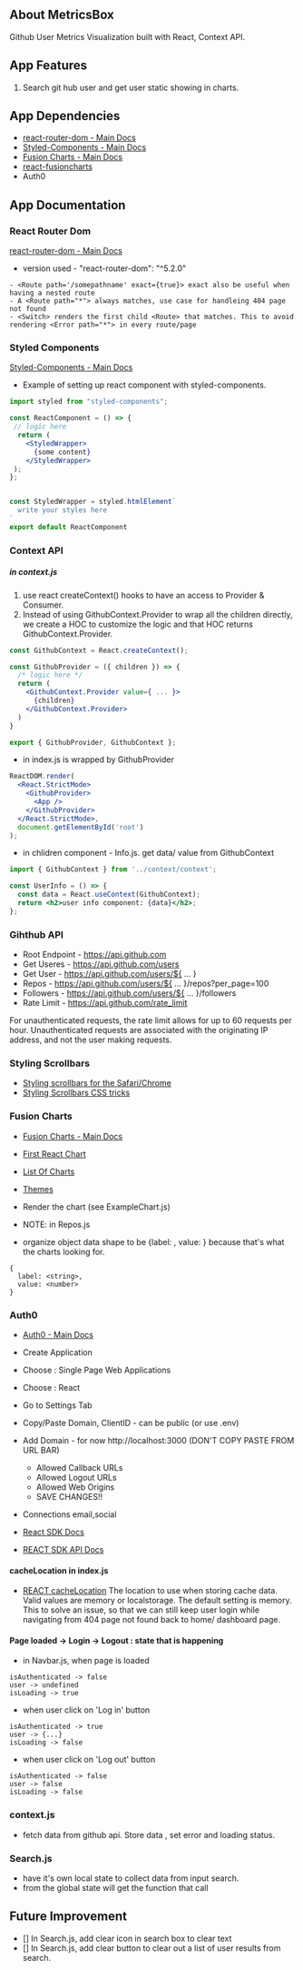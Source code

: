 ## About MetricsBox

Github User Metrics Visualization built with React, Context API.


## App Features
1. Search git hub user and get user static showing in charts.

## App Dependencies
- [react-router-dom - Main Docs](https://reactrouter.com/web/guides/quick-start)
- [Styled-Components - Main Docs](https://styled-components.com/)
- [Fusion Charts - Main Docs](https://www.fusioncharts.com/)
- [react-fusioncharts](https://www.fusioncharts.com/dev/getting-started/react/your-first-chart-using-react)
- Auth0

## App Documentation
### React Router Dom
[react-router-dom - Main Docs](https://reactrouter.com/web/guides/quick-start)
- version used - "react-router-dom": "^5.2.0"

```
- <Route path='/somepathname' exact={true}> exact also be useful when having a nested route
- A <Route path="*"> always matches, use case for handleing 404 page not found
- <Switch> renders the first child <Route> that matches. This to avoid rendering <Error path="*"> in every route/page
```

### Styled Components
[Styled-Components - Main Docs](https://styled-components.com/)
- Example of setting up react component with styled-components.

```jsx
import styled from "styled-components";

const ReactComponent = () => {
 // logic here
  return (
    <StyledWrapper>
      {some content}
    </StyledWrapper>
 );
};


const StyledWrapper = styled.htmlElement`
  write your styles here
`
export default ReactComponent
```

### Context API
##### in context.js
1. use react createContext() hooks to have an access to Provider & Consumer.
2. Instead of using GithubContext.Provider to wrap all the children directly, we create a HOC to customize the logic and that HOC returns GithubContext.Provider.
```jsx
const GithubContext = React.createContext();

const GithubProvider = ({ children }) => {
  /* logic here */
  return (
    <GithubContext.Provider value={ ... }>
      {children}
    </GithubContext.Provider>
  )
}

export { GithubProvider, GithubContext };
```
- in index.js is wrapped by GithubProvider
```jsx
ReactDOM.render(
  <React.StrictMode>
    <GithubProvider>
      <App />
    </GithubProvider>
  </React.StrictMode>,
  document.getElementById('root')
);
```
- in chlidren component - Info.js. get data/ value from GithubContext
```jsx
import { GithubContext } from '../context/context';

const UserInfo = () => {
  const data = React.useContext(GithubContext);
  return <h2>user info component: {data}</h2>;
};
```

### Gihthub API

- Root Endpoint - https://api.github.com
- Get Useres - https://api.github.com/users
- Get User - https://api.github.com/users/${ ... }
- Repos - https://api.github.com/users/${ ... }/repos?per_page=100
- Followers - https://api.github.com/users/${ ... }/followers
- Rate Limit - https://api.github.com/rate_limit

For unauthenticated requests, the rate limit allows for up to 60 requests per hour. Unauthenticated requests are associated with the originating IP address, and not the user making requests. 

### Styling Scrollbars
- [Styling scrollbars for the Safari/Chrome](https://css-tricks.com/almanac/properties/s/scrollbar/)
- [Styling Scrollbars CSS tricks](https://css-tricks.com/the-current-state-of-styling-scrollbars/)

### Fusion Charts

- [Fusion Charts - Main Docs](https://www.fusioncharts.com/)
- [First React Chart](https://www.fusioncharts.com/dev/getting-started/react/your-first-chart-using-react)
- [List Of Charts](https://www.fusioncharts.com/dev/chart-guide/list-of-charts)
- [Themes](https://www.fusioncharts.com/dev/themes/introduction-to-themes)

- Render the chart (see ExampleChart.js)
- NOTE: in Repos.js 
- organize object data shape to be {label: , value: } because that's what the charts looking for.
```
{
  label: <string>,
  value: <number>
}
```

### Auth0

- [Auth0 - Main Docs](https://auth0.com/)

- Create Application
- Choose : Single Page Web Applications
- Choose : React
- Go to Settings Tab
- Copy/Paste Domain, ClientID - can be public (or use .env)
- Add Domain -
  for now http://localhost:3000 (DON'T COPY PASTE FROM URL BAR)

  - Allowed Callback URLs
  - Allowed Logout URLs
  - Allowed Web Origins
  - SAVE CHANGES!!

- Connections
  email,social

- [React SDK Docs](https://auth0.com/docs/libraries/auth0-react)
- [REACT SDK API Docs](https://auth0.github.io/auth0-react/)
#### cacheLocation in index.js
- [REACT cacheLocation](https://auth0.github.io/auth0-react/interfaces/auth0_provider.auth0provideroptions.html#cachelocation) The location to use when storing cache data. Valid values are memory or localstorage. The default setting is memory. This to solve an issue, so that we can still keep user login while navigating from 404 page not found back to home/ dashboard page.

#### Page loaded -> Login -> Logout : state that is happening
- in Navbar.js, when page is loaded 
```
isAuthenticated -> false 
user -> undefined
isLoading -> true
```
- when user click on 'Log in' button
```
isAuthenticated -> true
user -> {...}
isLoading -> false
```

- when user click on 'Log out' button
```
isAuthenticated -> false
user -> false
isLoading -> false
```

### context.js
- fetch data from github api. Store data , set error and loading status.

### Search.js
- have it's own local state to collect data from input search.
- from the global state will get the function that call

## Future Improvement
- [] In Search.js, add clear icon in search box to clear text
- [] In Search.js, add clear button to clear out a list of user results from search. 

